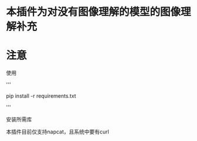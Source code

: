 # 本插件为对没有图像理解的模型的图像理解补充

# 注意

使用

'''

  pip install -r requirements.txt
  
'''

安装所需库

本插件目前仅支持napcat，且系统中要有curl
